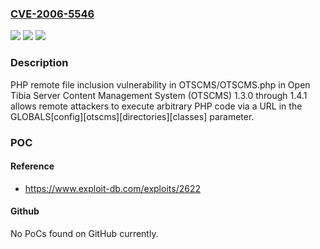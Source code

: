 ### [CVE-2006-5546](https://cve.mitre.org/cgi-bin/cvename.cgi?name=CVE-2006-5546)
![](https://img.shields.io/static/v1?label=Product&message=n%2Fa&color=blue)
![](https://img.shields.io/static/v1?label=Version&message=n%2Fa&color=blue)
![](https://img.shields.io/static/v1?label=Vulnerability&message=n%2Fa&color=brighgreen)

### Description

PHP remote file inclusion vulnerability in OTSCMS/OTSCMS.php in Open Tibia Server Content Management System (OTSCMS) 1.3.0 through 1.4.1 allows remote attackers to execute arbitrary PHP code via a URL in the GLOBALS[config][otscms][directories][classes] parameter.

### POC

#### Reference
- https://www.exploit-db.com/exploits/2622

#### Github
No PoCs found on GitHub currently.

